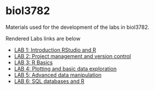 # biol3782
Materials used for the development of the labs in biol3782.

Rendered Labs links are below

* [LAB 1: Introduction RStudio and R](https://diego-ibarra.github.io/biol3782/week1)
* [LAB 2: Project management and version control](https://diego-ibarra.github.io/biol3782/week2)
* [LAB 3: R Basics](https://diego-ibarra.github.io/biol3782/week3)
* [LAB 4: Plotting and basic data exploration](https://diego-ibarra.github.io/biol3782/week4)
* [LAB 5: Advanced data manipulation](https://diego-ibarra.github.io/biol3782/week5)
* [LAB 6: SQL databases and R](https://diego-ibarra.github.io/biol3782/week6)